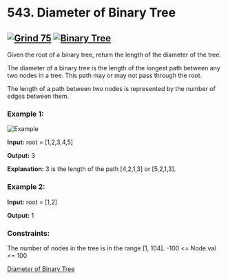 # 543. Diameter of Binary Tree
[![Grind 75](https://img.shields.io/badge/Grind%2075-Easy-brightgreen)](https://www.techinterviewhandbook.org/grind75)
[![Binary Tree](https://img.shields.io/badge/Binary%20Tree-Easy-brightgreen)](https://leetcode.com/problems/diameter-of-binary-tree/)
---

Given the root of a binary tree, return the length of the diameter of the tree.

The diameter of a binary tree is the length of the longest path between any two nodes in a tree. This path may or may not pass through the root.

The length of a path between two nodes is represented by the number of edges between them.

### Example 1:

![Example](https://assets.leetcode.com/uploads/2021/03/06/diamtree.jpg)

**Input:** root = [1,2,3,4,5]

**Output:** 3

**Explanation:** 3 is the length of the path [4,2,1,3] or [5,2,1,3].

### Example 2:

**Input:** root = [1,2]

**Output:** 1

### Constraints:

The number of nodes in the tree is in the range [1, 104].
-100 <= Node.val <= 100

[Diameter of Binary Tree](https://leetcode.com/problems/diameter-of-binary-tree/)
